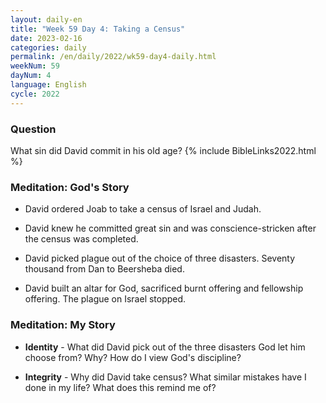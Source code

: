 ```yaml
---
layout: daily-en
title: "Week 59 Day 4: Taking a Census"
date: 2023-02-16
categories: daily
permalink: /en/daily/2022/wk59-day4-daily.html
weekNum: 59
dayNum: 4
language: English
cycle: 2022
---
```

### Question     
What sin did David commit in his old age?
{% include BibleLinks2022.html %} 

### Meditation: God's Story   
+ David ordered Joab to take a census of Israel and Judah. 

+ David knew he committed great sin and was conscience-stricken after the census was completed. 

+ David picked plague out of the choice of three disasters. Seventy thousand from Dan to Beersheba died. 

+ David built an altar for God, sacrificed burnt offering and fellowship offering. The plague on Israel stopped. 

### Meditation: My Story   
+ **Identity** - What did David pick out of the three disasters God let him choose from? Why? How do I view God's discipline? 

+ **Integrity** - Why did David take census? What similar mistakes have I done in my life? What does this remind me of? 
